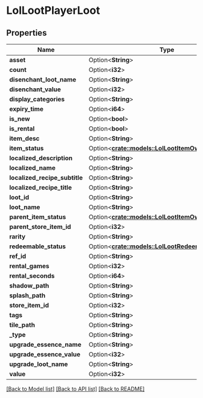 # LolLootPlayerLoot

## Properties

Name | Type | Description | Notes
------------ | ------------- | ------------- | -------------
**asset** | Option<**String**> |  | [optional]
**count** | Option<**i32**> |  | [optional]
**disenchant_loot_name** | Option<**String**> |  | [optional]
**disenchant_value** | Option<**i32**> |  | [optional]
**display_categories** | Option<**String**> |  | [optional]
**expiry_time** | Option<**i64**> |  | [optional]
**is_new** | Option<**bool**> |  | [optional]
**is_rental** | Option<**bool**> |  | [optional]
**item_desc** | Option<**String**> |  | [optional]
**item_status** | Option<[**crate::models::LolLootItemOwnershipStatus**](LolLootItemOwnershipStatus.md)> |  | [optional]
**localized_description** | Option<**String**> |  | [optional]
**localized_name** | Option<**String**> |  | [optional]
**localized_recipe_subtitle** | Option<**String**> |  | [optional]
**localized_recipe_title** | Option<**String**> |  | [optional]
**loot_id** | Option<**String**> |  | [optional]
**loot_name** | Option<**String**> |  | [optional]
**parent_item_status** | Option<[**crate::models::LolLootItemOwnershipStatus**](LolLootItemOwnershipStatus.md)> |  | [optional]
**parent_store_item_id** | Option<**i32**> |  | [optional]
**rarity** | Option<**String**> |  | [optional]
**redeemable_status** | Option<[**crate::models::LolLootRedeemableStatus**](LolLootRedeemableStatus.md)> |  | [optional]
**ref_id** | Option<**String**> |  | [optional]
**rental_games** | Option<**i32**> |  | [optional]
**rental_seconds** | Option<**i64**> |  | [optional]
**shadow_path** | Option<**String**> |  | [optional]
**splash_path** | Option<**String**> |  | [optional]
**store_item_id** | Option<**i32**> |  | [optional]
**tags** | Option<**String**> |  | [optional]
**tile_path** | Option<**String**> |  | [optional]
**_type** | Option<**String**> |  | [optional]
**upgrade_essence_name** | Option<**String**> |  | [optional]
**upgrade_essence_value** | Option<**i32**> |  | [optional]
**upgrade_loot_name** | Option<**String**> |  | [optional]
**value** | Option<**i32**> |  | [optional]

[[Back to Model list]](../README.md#documentation-for-models) [[Back to API list]](../README.md#documentation-for-api-endpoints) [[Back to README]](../README.md)


